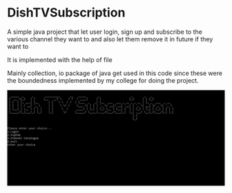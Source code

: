 # DishTVSubscription
A simple java project that let user login, sign up and subscribe to the various channel they want to and also let them remove it in future
if they want to

It is implemented with the help of file

Mainly collection, io package of java get used in this code since these were the boundedness implemented by my college for doing the project.

![Screen Shot](https://github.com/rishav-ish/DishTVSubscription/blob/master/TV.png)
